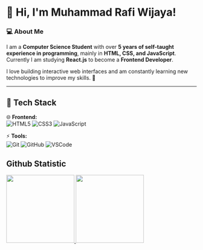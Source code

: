 # 👋 Hi, I'm Muhammad Rafi Wijaya!

### 💻 About Me
I am a **Computer Science Student** with over **5 years of self-taught experience in programming**, mainly in **HTML, CSS, and JavaScript**. Currently I am studying **React.js** to become a **Frontend Developer**.  

I love building interactive web interfaces and am constantly learning new technologies to improve my skills. 🚀  

---

## 🔧 Tech Stack  
🌐 **Frontend:**  
![HTML5](https://img.shields.io/badge/HTML5-E34F26?style=for-the-badge&logo=html5&logoColor=white)  ![CSS3](https://img.shields.io/badge/CSS3-1572B6?style=for-the-badge&logo=css3&logoColor=white)  ![JavaScript](https://img.shields.io/badge/JavaScript-F7DF1E?style=for-the-badge&logo=javascript&logoColor=black)  

⚡ **Tools:**  
![Git](https://img.shields.io/badge/Git-F05032?style=for-the-badge&logo=git&logoColor=white)  ![GitHub](https://img.shields.io/badge/GitHub-181717?style=for-the-badge&logo=github&logoColor=white)  ![VSCode](https://img.shields.io/badge/VS%20Code-007ACC?style=for-the-badge&logo=visual%20studio%20code&logoColor=white)  

## Github Statistic
<p align="left">
<a href="https://github.com/penuliscode">
  <img height="180em" src="https://github-readme-stats-eight-theta.vercel.app/api?username=MRafiWijaya&show_icons=true&theme=algolia&include_all_commits=true&count_private=true"/>
  <img height="180em" src="https://github-readme-stats-eight-theta.vercel.app/api/top-langs/?username=MRafiWijaya&layout=compact&theme=algolia"/>
</a>
</p>
